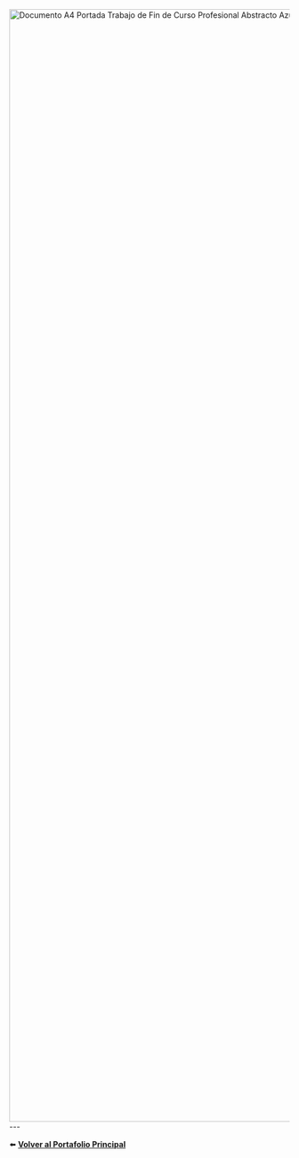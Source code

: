 
<img width="1414" height="2000" alt="Documento A4 Portada Trabajo de Fin de Curso Profesional Abstracto Azul Claro" src="https://github.com/user-attachments/assets/39243f5c-c584-4f2f-adf9-1d567727e961" />
---

⬅️ [**Volver al Portafolio Principal**](../inderx.md)

